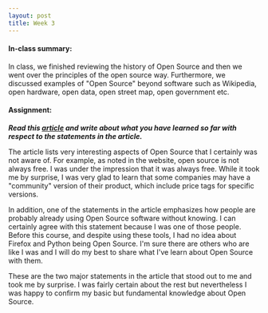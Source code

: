 ```yaml
---
layout: post
title: Week 3
---
```


#### In-class summary:

In class, we finished reviewing the history of Open Source and then we went over the principles of the open source way. Furthermore, we discussed examples of "Open Source" beyond software such as Wikipedia, open hardware, open data, open street map, open government etc.

#### Assignment:

**_Read this [article](https://www.techrepublic.com/blog/10-things/10-things-you-should-know-about-open-source-before-you-use-it/) and write about what you have learned so far with respect to the statements in the article._**

The article lists very interesting aspects of Open Source that I certainly was not aware of. For example, as noted in the website, open source is not always free. I was under the impression that it was always free. While it took me by surprise, I was very glad to learn that some companies may have a "community" version of their product, which include price tags for specific versions.

In addition, one of the statements in the article emphasizes how people are probably already using Open Source software without knowing. I can certainly agree with this statement because I was one of those people. Before this course, and despite using these tools, I had no idea about Firefox and Python being Open Source. I'm sure there are others who are like I was and I will do my best to share what I've learn about Open Source with them.

These are the two major statements in the article that stood out to me and took me by surprise. I was fairly certain about the rest but nevertheless I was happy to confirm my basic but fundamental knowledge about Open Source.
